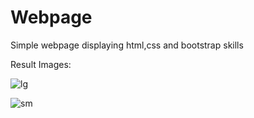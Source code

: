# Webpage
Simple webpage displaying html,css and bootstrap skills

Result Images:

![lg](https://user-images.githubusercontent.com/90596719/167895340-c2bf37cd-40b1-46c7-95e5-c03b2373d9e9.jpg)

![sm](https://user-images.githubusercontent.com/90596719/167895353-7edfa15e-be07-4084-97b5-faa9ab792e19.jpg)

